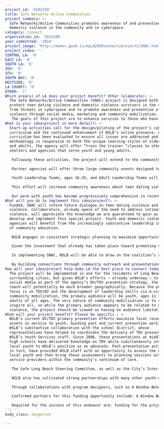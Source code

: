 ```yaml
---
project_id: '4102259'
title: Safe Networks Active Communities
project_summary: >-
  Safe Networks/Active Communities promotes awareness of and prevention of
  domestic violence in the community and in cyberspace.
category: connect
organization_id: '2014108'
year_submitted: '2014'
project_image: 'http://maker.good.is/myLA2050connect/projects/SNAC.html'
project_video: ''
CENTRAL LA: '0'
EAST LA: '0'
SOUTH LA: '0'
SGV: '0'
SFV: '0'
SOUTH BAY: '0'
WESTSIDE: '0'
LA COUNTY: '0'
OTHER: '1'
Which area(s) of LA does your project benefit? Other (elaborate): >-
  The Safe Networks/Active Communities (SNAC) project is designed both to
  protect teen dating violence and domestic violence survivors in the community
  from threats in cyberspace and to promote awareness and prevention of domestic
  violence through social media, marketing and community mobilization.
   The goals of this project are to enhance services to those who have experienced domestic violence; and to conduct outreach (in the community and in cyberspace) that results in more informed dialogue regarding the issue of domestic violence among adults and teens; and to inspire a commitment among Long Beach and LA County residents to participate in the prevention of domestic violence through informed activism and leadership opportunities.
What is your idea/project in more detail?: >-
  Start-up activities call for the design/piloting of the project's cybersafety
  curriculum and the continued enhancement of WSLB's online presence. After the
  curriculum has been evaluated to ensure all issues are addressed and that our
  methodology is responsive to both the unique learning styles of older teens
  and adults, the agency will offer “train the trainer “classes to other area
  shelters and agencies that serve youth and young adults. 
   
   Following these activities, the project will extend to the community offline, seeking to engage as many residents as possible in a special year-long project campaign. 
   
   Partner agencies will offer three large community events designed to strengthen and connect the community in uniting to end DV. Each hosted event will educate and empower participants, many of whom are DV survivors and the families of victims. Each event will include a survivor’s art exhibit and art workshops with a focus on the I Can/We Can hands- a unique socially engaged art project gaining popularity and momentum in LA County. 
   
   Youth Leadership Teams, ages 16-25, and Adult Leadership Teams will be recruited and trained to lead discussions on TDV prevention strategies and healthy relationship practices, as well as receive training on community mobilization techniques. 
   
   This effort will increase community awareness about teen dating violence and domestic violence and increase the commitment among Long Beach (and surrounding cities) residents to participate in the prevention of violence through informed activism. Accordingly, the project takes advocacy to a new level, facilitating systemic change while engaging a diverse (and limitless) number of stakeholders. 
   
   Our work with youth has become progressively comprehensive in recent years. In addition to the programs we offer at our shelter, at our Domestic Violence Resource Center, and in middle and high school classrooms through the Long Beach Unified School District, we continue to cultivate strong collaborative relationship with local youth-serving agencies. Through all corresponding programs and activities, youth leaders have emerged, and we continue to welcome their involvement as we enhance our prevention work both within the organization and out in the community.
What will you do to implement this idea/project?: >-
  Funded, SNAC will inform future dialogue on teen dating violence and domestic
  violence. Collaborators, already aware of the need to address intimate partner
  violence, will appreciate the knowledge we are guaranteed to gain as we
  develop and implement this special project. Youth and domestic violence
  agencies will benefit from the increasingly substantive leadership in the area
  of community education. 
   
   WSLB engages in consistent strategic planning to maximize opportunities for collaboration and innovation. WSLB’s Executive Director serves on the Steering Committee of the City of Long Beach Violence Prevention Plan (LBVPP), which comprises representatives from law enforcement, local colleges and universities, the faith community, the judicial branch, the Long Beach Unified School District, public departments, hospitals and clinics, a diversity of local social services providers, and the community at large. 
   
   Given the investment that already has taken place toward promoting violence prevention in Long Beach, the community is well-positioned to continue to unite its assets, tap its strengths, and thereby ensure the stability of and support for long-term DV/TDV primary prevention efforts. Tracy M. Colunga, Violence Prevention Coordinator for the City of Long Beach, supports WSLB’s efforts and specifically the actions it would take in addressing Domestic Violence and Teen Dating Violence. The coalition that Ms. Colunga coordinates has demonstrated and documented its commitment to community engagement on this front.
   
   In implementing SNAC, WSLB will be able to draw on the coalition’s resources while taking advantage of the momentum that already has been established. WSLB will relay new knowledge to the coalition’s Steering Committee, thereby maximizing the likelihood of well-coordinated community-wide efforts that reflect best-practice based prevention strategies and practices. 
   
   By building connections through community outreach and presentations and the active recruitment of community leaders, WSLB will have a cadre of enthusiastic and committed SNAC volunteers. Through a series of 3 major events, we have a unique opportunity to respond to the community's "readiness" for community engagement around the issue of partner violence. By including art, drama, social media, and community leadership, we seek to empower and transform individuals and the larger community—as we are all impacted, to some degree, by trauma brought on by DV.
How will your idea/project help make LA the best place to connect today? In LA2050?: >-
  The project will be implemented in and for the residents of Long Beach and the
  surrounding cities, but given WSLB’s efforts – already underway – to utilize
  social media as part of the agency’s DV/TDV prevention strategy, the project’s
  reach will potentially be much broader geographically. Because the project’s
  focus is on TDV/DV and the development of leadership skills vis-à-vis
  community mobilization, the primary audience will be youth, ages 11-18 and
  adults of all ages. The very nature of community mobilization is to reach and
  inspire all, so while the primary audience appears to be related to domestic
  violence, the project should be viewed as having no audience limitations.
Whom will your project benefit? Please be specific.: >-
  WSLB’s current DV/TDV primary prevention efforts maximize local resources and
  assets in service to youth. Guiding past and current prevention work has been
  WSLB’s substantive collaboration with the school district, whose
  representatives have helped to coordinate the delivery of TDV presentations by
  WSLB’s Youth Services staff. Since 2006, these presentations at middle and
  high schools have delivered knowledge on TDV while simultaneously introducing
  local youth to WSLB’s position as an advocate. Post-presentation activities,
  in turn, have provided WSLB staff with an opportunity to assess the needs of
  local youth and then bring those assessments to planning sessions with other
  service providers within the community’s continuum of care.
   
   The Safe Long Beach Steering Committee, as well as the City’s Inter-Department Team – which is charged with strengthening collaboration and coordination among City departments that prevent, intervene, or suppress violence – will continue to oversee and assess prevention developments in Long Beach, and those activities will reinforce the linkages made between WSLB’s work, and the broader work conducted through Safe Long Beach. Accordingly, there will be a variety of opportunities for WSLB to share project information with fellow Long Beach stakeholders.
   
   WSLB also has cultivated strong partnerships with many other youth-serving agencies in the community, and presentations through those agencies have helped reach a greater number of youth while facilitating a collaborative approach to addressing violence prevention – and particularly teen dating violence prevention – in Long Beach. 
   
   Through collaborations with program designers, such as A Window Between Worlds, which uses art as a healing tool to empower and transform individuals and communities impacted by violence and trauma, WSLB engages those youth in activities that benefit the community at-large. 
   
   Confirmed partners for this funding opportunity include: A Window Between Worlds and Su Casa. Furthermore, Tracy M. Colunga, Violence Prevention Coordinator for the City of Long Beach, endorses this application and strongly recommends it for funding. 
   
   Required for the success of this endeavor are: funding for the project, continued collaboration between the existing partners and the acquisition of new partners, and a strong coalition of volunteer leaders.
'': ''
body_class: tangerine

---
```

